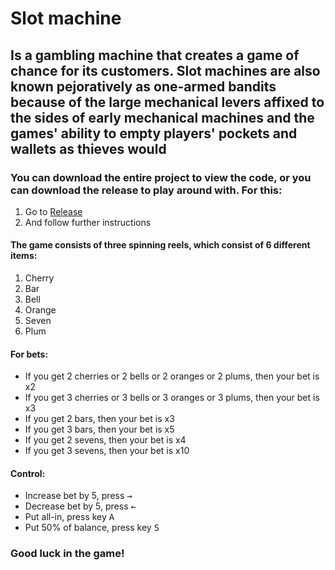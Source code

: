# Slot machine
## Is a gambling machine that creates a game of chance for its customers. Slot machines are also known pejoratively as one-armed bandits because of the large mechanical levers affixed to the sides of early mechanical machines and the games' ability to empty players' pockets and wallets as thieves would
### You can download the entire project to view the code, or you can download the release to play around with. For this:
1. Go to <a href="https://github.com/GreyWanderer001/slotmachine/releases/tag/Release" target="_blank">Release</a>
2. And follow further instructions
#### The game consists of three spinning reels, which consist of 6 different items:
1. Cherry
2. Bar
3. Bell
4. Orange
5. Seven
6. Plum
#### For bets:
+ If you get 2 cherries or 2 bells or 2 oranges or 2 plums, then your bet is x2
+ If you get 3 cherries or 3 bells or 3 oranges or 3 plums, then your bet is x3
+ If you get 2 bars, then your bet is x3
+ If you get 3 bars, then your bet is x5
+ If you get 2 sevens, then your bet is x4
+ If you get 3 sevens, then your bet is x10
#### Control:
+ Increase bet by 5, press <kbd>&rarr;</kbd>
+ Decrease bet by 5, press <kbd>&larr;</kbd>
+ Put all-in, press key <kbd>A</kbd>
+ Put 50% of balance, press key <kbd>S</kbd>
### Good luck in the game!
